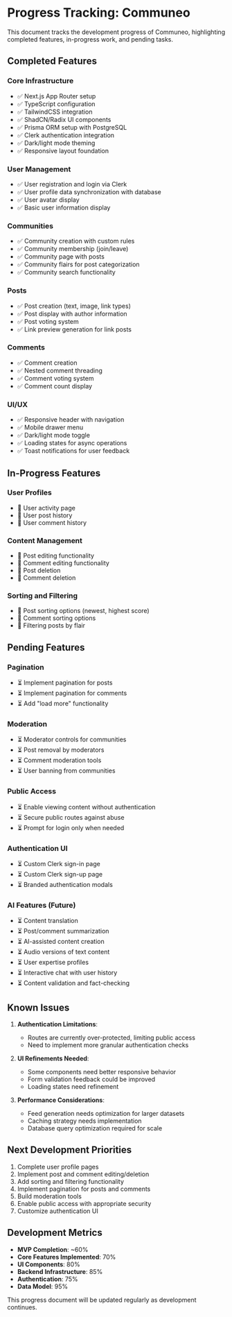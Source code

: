 # Progress Tracking: Communeo

This document tracks the development progress of Communeo, highlighting completed features, in-progress work, and pending tasks.

## Completed Features

### Core Infrastructure

- ✅ Next.js App Router setup
- ✅ TypeScript configuration
- ✅ TailwindCSS integration
- ✅ ShadCN/Radix UI components
- ✅ Prisma ORM setup with PostgreSQL
- ✅ Clerk authentication integration
- ✅ Dark/light mode theming
- ✅ Responsive layout foundation

### User Management

- ✅ User registration and login via Clerk
- ✅ User profile data synchronization with database
- ✅ User avatar display
- ✅ Basic user information display

### Communities

- ✅ Community creation with custom rules
- ✅ Community membership (join/leave)
- ✅ Community page with posts
- ✅ Community flairs for post categorization
- ✅ Community search functionality

### Posts

- ✅ Post creation (text, image, link types)
- ✅ Post display with author information
- ✅ Post voting system
- ✅ Link preview generation for link posts

### Comments

- ✅ Comment creation
- ✅ Nested comment threading
- ✅ Comment voting system
- ✅ Comment count display

### UI/UX

- ✅ Responsive header with navigation
- ✅ Mobile drawer menu
- ✅ Dark/light mode toggle
- ✅ Loading states for async operations
- ✅ Toast notifications for user feedback

## In-Progress Features

### User Profiles

- 🔄 User activity page
- 🔄 User post history
- 🔄 User comment history

### Content Management

- 🔄 Post editing functionality
- 🔄 Comment editing functionality
- 🔄 Post deletion
- 🔄 Comment deletion

### Sorting and Filtering

- 🔄 Post sorting options (newest, highest score)
- 🔄 Comment sorting options
- 🔄 Filtering posts by flair

## Pending Features

### Pagination

- ⏳ Implement pagination for posts
- ⏳ Implement pagination for comments
- ⏳ Add "load more" functionality

### Moderation

- ⏳ Moderator controls for communities
- ⏳ Post removal by moderators
- ⏳ Comment moderation tools
- ⏳ User banning from communities

### Public Access

- ⏳ Enable viewing content without authentication
- ⏳ Secure public routes against abuse
- ⏳ Prompt for login only when needed

### Authentication UI

- ⏳ Custom Clerk sign-in page
- ⏳ Custom Clerk sign-up page
- ⏳ Branded authentication modals

### AI Features (Future)

- ⏳ Content translation
- ⏳ Post/comment summarization
- ⏳ AI-assisted content creation
- ⏳ Audio versions of text content
- ⏳ User expertise profiles
- ⏳ Interactive chat with user history
- ⏳ Content validation and fact-checking

## Known Issues

1. **Authentication Limitations**:

   - Routes are currently over-protected, limiting public access
   - Need to implement more granular authentication checks

2. **UI Refinements Needed**:

   - Some components need better responsive behavior
   - Form validation feedback could be improved
   - Loading states need refinement

3. **Performance Considerations**:
   - Feed generation needs optimization for larger datasets
   - Caching strategy needs implementation
   - Database query optimization required for scale

## Next Development Priorities

1. Complete user profile pages
2. Implement post and comment editing/deletion
3. Add sorting and filtering functionality
4. Implement pagination for posts and comments
5. Build moderation tools
6. Enable public access with appropriate security
7. Customize authentication UI

## Development Metrics

- **MVP Completion**: ~60%
- **Core Features Implemented**: 70%
- **UI Components**: 80%
- **Backend Infrastructure**: 85%
- **Authentication**: 75%
- **Data Model**: 95%

This progress document will be updated regularly as development continues.
